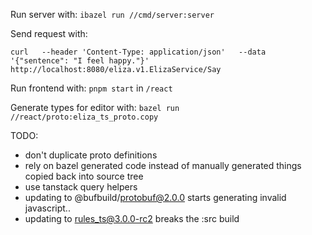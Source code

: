 Run server with:
`ibazel run //cmd/server:server`

Send request with:
```
curl   --header 'Content-Type: application/json'   --data '{"sentence": "I feel happy."}'    http://localhost:8080/eliza.v1.ElizaService/Say
```

Run frontend with:
`pnpm start` in `/react`

Generate types for editor with:
`bazel run //react/proto:eliza_ts_proto.copy`

TODO:
- don't duplicate proto definitions
- rely on bazel generated code instead of manually generated things copied back into source tree
- use tanstack query helpers
- updating to @bufbuild/protobuf@2.0.0 starts generating invalid javascript..
- updating to rules_ts@3.0.0-rc2 breaks the :src build
